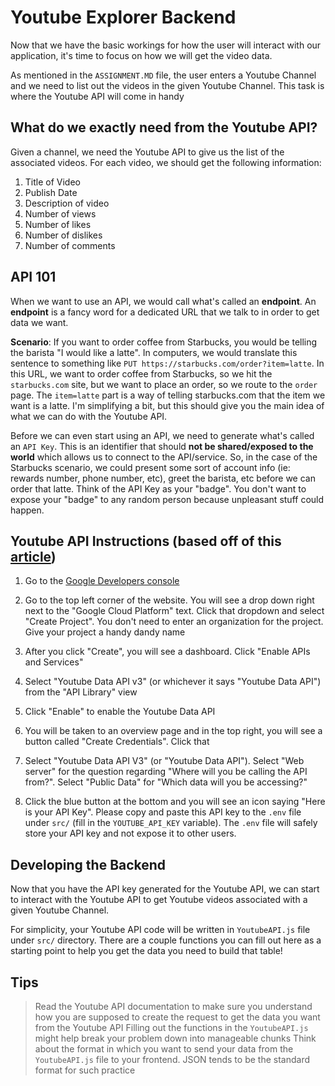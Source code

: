 # Youtube Explorer Backend
Now that we have the basic workings for how the user will interact
with our application, it's time to focus on how we will get the video data.

As mentioned in the `ASSIGNMENT.MD` file, the user enters a Youtube Channel and we need to list out the videos in the given Youtube Channel. This task is where the Youtube API will come in handy


## What do we exactly need from the Youtube API?
Given a channel, we need the Youtube API to give us the list of the associated videos. For each video, we should get the following information:

1. Title of Video
2. Publish Date
3. Description of video
4. Number of views
5. Number of likes
6. Number of dislikes
7. Number of comments

## API 101
When we want to use an API, we would call what's called an **endpoint**. An **endpoint** is a fancy word for a dedicated URL that we talk to in order to get data we want. 

**Scenario**: If you want to order coffee from Starbucks, you would be telling the barista "I would like a latte". In computers, we would translate this sentence to something like `PUT https://starbucks.com/order?item=latte`. In this URL, we want to order coffee from Starbucks, so we hit the `starbucks.com` site, but we want to place an order, so we route to the `order` page. The `item=latte` part is a way of telling starbucks.com that the item we want is a latte. I'm simplifying a bit, but this should give you the main idea of what we can do with the Youtube API. 

Before we can even start using an API, we need to generate what's called an `API Key`. This is an identifier that should **not be shared/exposed to the world** which allows us to connect to the API/service. So, in the case of the Starbucks scenario, we could present some sort of account info (ie: rewards number, phone number, etc), greet the barista, etc before we can order that latte. Think of the API Key as your "badge". You don't want to expose your "badge" to any random person because unpleasant stuff could happen.

## Youtube API Instructions (based off of this [article](https://blog.hubspot.com/website/how-to-get-youtube-api-key))
1. Go to the [Google Developers console](https://console.developers.google.com)

2. Go to the top left corner of the website. You will see a drop down right next to the "Google Cloud Platform" text. Click that dropdown and select "Create Project". You don't need to enter an organization for the project. Give your project a handy dandy name

3. After you click "Create", you will see a dashboard. Click "Enable APIs and Services"

4. Select "Youtube Data API v3" (or whichever it says "Youtube Data API") from the "API Library" view

5. Click "Enable" to enable the Youtube Data API

6. You will be taken to an overview page and in the top right, you will see a button called "Create Credentials". Click that

7. Select "Youtube Data API V3" (or "Youtube Data API"). Select "Web server" for the question regarding "Where will you be calling the API from?". Select "Public Data" for "Which data will you be accessing?"

8. Click the blue button at the bottom and you will see an icon saying "Here is your API Key". Please copy and paste this API key to the `.env` file under `src/` (fill in the `YOUTUBE_API_KEY` variable). The `.env` file will safely store your API key and not expose it to other users. 

## Developing the Backend
Now that you have the API key generated for the Youtube API, we can start to interact with the Youtube API to get Youtube videos associated with a given Youtube Channel. 

For simplicity, your Youtube API code will be written in `YoutubeAPI.js` file under `src/` directory. There are a couple functions you can fill out here as a starting point to help you get the data you need to build that table!

## Tips
>Read the Youtube API documentation to make sure you understand how you are supposed to create the request to get the data you want from the Youtube API
>Filling out the functions in the `YoutubeAPI.js` might help break your problem down into manageable chunks
>Think about the format in which you want to send your data from the `YoutubeAPI.js` file to your frontend. JSON tends to be the standard format for such practice